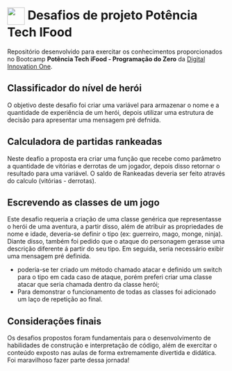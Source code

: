  <h1>
    <a href="https://www.dio.me/">
     <img align="center" width="40px" src="https://hermes.digitalinnovation.one/assets/diome/logo-minimized.png"></a>
    <span> Desafios de projeto Potência Tech IFood  </span>
</h1>

Repositório desenvolvido para exercitar os conhecimentos proporcionados no Bootcamp **Potência Tech iFood - Programação do Zero** da [Digital Innovation One](https://www.dio.me/).

##  Classificador do nível de herói
O objetivo deste desafio foi criar uma variável para armazenar o nome e a quantidade de experiência de um herói, depois utilizar uma estrutura de decisão para apresentar uma mensagem pré defnida.

##  Calculadora de partidas rankeadas
Neste deafio a proposta era criar uma função que recebe como parâmetro a quantidade de vitórias e derrotas de um jogador, depois disso retornar o resultado para uma variável. O saldo de Rankeadas deveria ser feito através do calculo (vitórias - derrotas).

##  Escrevendo as classes de um jogo
Este desafio requeria a criação de uma classe genérica que representasse o herói de uma aventura, a partir disso, além de atribuir as propriedades de nome e idade, deveria-se definir o tipo (ex: guerreiro, mago, monge, ninja). Diante disso, também foi pedido que o ataque do personagem gerasse uma descrição diferente á partir do seu tipo. Em seguida, seria necessário exibir uma mensagem pré definida.

- poderia-se ter criado um método chamado atacar e definido um switch para o tipo em cada caso de ataque, porém preferi criar uma classe atacar que seria chamada dentro da classe herói; 
- Para demonstrar o funcionamento de todas as classes foi adicionado um laço de repetição ao final.

##  Considerações finais
Os desafios propostos foram fundamentais para o desenvolvimento de habilidades de construção e interpretação de código, além de exercitar o conteúdo exposto nas aulas de forma extremamente divertida e didática. Foi maravilhoso fazer parte dessa jornada!
